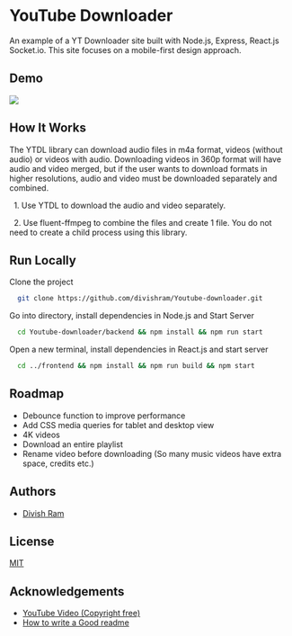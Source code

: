 
# YouTube Downloader

An example of a YT Downloader site built with Node.js, Express, React.js Socket.io. This site focuses on a mobile-first design approach.


## Demo
![](demo.gif)

## How It Works

The YTDL library can download audio files in m4a format, videos (without audio) or videos with audio. Downloading videos in 360p format will have audio and video merged, but if the user wants to download formats in higher resolutions, audio and video must be downloaded separately and combined.

&nbsp; 1. Use YTDL to download the audio and video separately.  

&nbsp;  2. Use fluent-ffmpeg to combine the files and create 1 file. You do not   need to create a child process using this library.

## Run Locally

Clone the project

```bash
  git clone https://github.com/divishram/Youtube-downloader.git
```

Go into directory, install dependencies in Node.js and Start Server

```bash
  cd Youtube-downloader/backend && npm install && npm run start
```

Open a new terminal, install dependencies in React.js and start server

```bash
  cd ../frontend && npm install && npm run build && npm start
```

## Roadmap

- Debounce function to improve performance
- Add CSS media queries for tablet and desktop view
- 4K videos
- Download an entire playlist
- Rename video before downloading (So many music videos have extra space, credits etc.)

## Authors

- [Divish Ram](https://stackoverflow.com/users/13335147/dram95)


## License

[MIT](https://choosealicense.com/licenses/mit/)

## Acknowledgements

 - [YouTube Video (Copyright free)](https://www.youtube.com/watch?v=W6Wzk7VuC00)
 - [How to write a Good readme](https://bulldogjob.com/news/449-how-to-write-a-good-readme-for-your-github-project)

